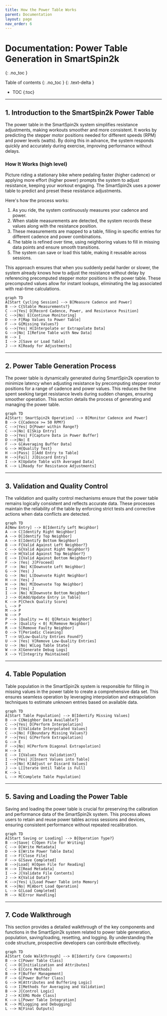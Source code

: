 ```yaml
---
title: How the Power Table Works
parent: Documentation
layout: page
nav_order: 6
---
```

# Documentation: Power Table Generation in SmartSpin2k
{: .no_toc }

Table of contents
{: .no_toc }
{: .text-delta }
- TOC
{:toc}
---

## 1. Introduction to the SmartSpin2k Power Table
  
The power table in the SmartSpin2k system simplifies resistance adjustments, making workouts smoother and more consistent. It works by predicting the stepper motor positions needed for different speeds (RPM) and power levels (watts). By doing this in advance, the system responds quickly and accurately during exercise, improving performance without delays.

### How It Works (high level)
  
Picture riding a stationary bike where pedaling faster (higher cadence) or applying more effort (higher power) prompts the system to adjust resistance, keeping your workout engaging. The SmartSpin2k uses a power table to predict and preset these resistance adjustments.  
  
Here's how the process works:  
  
1. As you ride, the system continuously measures your cadence and power.
2. When stable measurements are detected, the system records these values along with the resistance position.
3. These measurements are mapped to a table, filling in specific entries for different cadence and power combinations.
4. The table is refined over time, using neighboring values to fill in missing data points and ensure smooth transitions.
5. The system can save or load this table, making it reusable across sessions.  
  
This approach ensures that when you suddenly pedal harder or slower, the system already knows how to adjust the resistance without delay by referencing precomputed stepper motor positions in the power table. These precomputed values allow for instant lookups, eliminating the lag associated with real-time calculations.

```mermaid
graph TD
A[Start Cycling Session] --> B[Measure Cadence and Power]
B --> C{Stable Measurements?}
C -->|Yes| D[Record Cadence, Power, and Resistance Position]
C -->|No| E[Continue Monitoring]
D --> F[Map Values to Power Table]
F --> G{Missing Values?}
G -->|Yes| H[Interpolate or Extrapolate Data]
G -->|No| I[Refine Table with New Data]
H --> I
I --> J[Save or Load Table]
J --> K[Ready for Adjustments]
```

---

## 2. Power Table Generation Process
  
The power table is dynamically generated during SmartSpin2k operation to minimize latency when adjusting resistance by precomputing stepper motor positions for a range of cadence and power values. This reduces the time spent seeking target resistance levels during sudden changes, ensuring smoother operation. This section details the process of generating and managing the power table.  
  
```mermaid
graph TD
A[Start: SmartSpin2k Operation] --> B[Monitor Cadence and Power]
B --> C{Cadence >= 50 RPM?}
C -->|Yes| D{Power within Range?}
C -->|No| E[Skip Entry]
D -->|Yes| F[Capture Data in Power Buffer]
D -->|No| E
F --> G[Averaging Buffer Data]
G --> H{Quality Test}
H -->|Pass| I[Add Entry to Table]
H -->|Fail| J[Discard Entry]
I --> K[Update Table with Averaged Data]
K --> L[Ready for Resistance Adjustments]
```
  
---

## 3. Validation and Quality Control
  
The validation and quality control mechanisms ensure that the power table remains logically consistent and reflects accurate data. These processes maintain the reliability of the table by enforcing strict tests and corrective actions when data conflicts are detected.  

```mermaid
graph TD
A[New Entry] --> B[Identify Left Neighbor]
A --> C[Identify Right Neighbor]
A --> D[Identify Top Neighbor]
A --> E[Identify Bottom Neighbor]
B --> F{Valid Against Left Neighbor?}
C --> G{Valid Against Right Neighbor?}
D --> H{Valid Against Top Neighbor?}
E --> I{Valid Against Bottom Neighbor?}
F --> |Yes| J[Proceed]
F --> |No| K[Downvote Left Neighbor]
G --> |Yes| J
G --> |No| L[Downvote Right Neighbor]
H --> |Yes| J
H --> |No| M[Downvote Top Neighbor]
I --> |Yes| J
I --> |No| N[Downvote Bottom Neighbor]
J --> O[Add/Update Entry in Table]
K --> P[Check Quality Score]
L --> P
M --> P
N --> P
P --> |Quality >= 0| Q[Retain Neighbor]
P --> |Quality < 0| R[Remove Neighbor]
R --> S[Remove Faulty Neighbor]
O --> T[Periodic Cleaning]
T --> U{Low-Quality Entries Found?}
U --> |Yes| V[Remove Low-Quality Entries]
U --> |No| W[Log Table State]
W --> X[Generate Debug Logs]
X --> Y[Integrity Maintained]
```

---

## 4. Table Population
  
Table population in the SmartSpin2k system is responsible for filling in missing values in the power table to create a comprehensive data set. This ensures seamless operation by leveraging interpolation and extrapolation techniques to estimate unknown entries based on available data.  
  
```mermaid
graph TD
A[Start Table Population] --> B[Identify Missing Values]
B --> C{Neighbor Data Available?}
C -->|Yes| D[Perform Interpolation]
D --> E[Validate Interpolated Values]
C -->|No| F{Boundary Missing Values?}
F -->|Yes| G[Perform Extrapolation]
G --> E
F -->|No| H[Perform Diagonal Extrapolation]
H --> E
E --> I{Values Pass Validation?}
I -->|Yes| J[Insert Values into Table]
I -->|No| K[Adjust or Discard Values]
J --> L[Iterate Until Table is Full]
K --> L
L --> M[Complete Table Population]
```
	    
---

## 5. Saving and Loading the Power Table
  
Saving and loading the power table is crucial for preserving the calibration and performance data of the SmartSpin2k system. This process allows users to retain and reuse power tables across sessions and devices, ensuring consistent performance without repeated recalibration.  
  
```mermaid
graph TD
A[Start Saving or Loading] --> B{Operation Type?}
B -->|Save| C[Open File for Writing]
C --> D[Write Metadata]
D --> E[Write Power Table Data]
E --> F[Close File]
F --> G[Save Completed]
B -->|Load| H[Open File for Reading]
H --> I[Read Metadata]
I --> J[Validate File Contents]
J --> K{Valid Data?}
K -->|Yes| L[Load Power Table into Memory]
K -->|No| M[Abort Load Operation]
L --> G[Load Completed]
M --> N[Error Handling]
```
  
---
## 7. Code Walkthrough
  
This section provides a detailed walkthrough of the key components and functions in the SmartSpin2k system related to power table generation, population, saving/loading, resetting, and logging. By understanding the code structure, prospective developers can contribute effectively.  
  
```mermaid
graph TD
A[Start Code Walkthrough] --> B[Identify Core Components]
B --> C[Power Table Class]
C --> D[Initialization and Attributes]
C --> E[Core Methods]
B --> F[Buffer Management]
F --> G[Power Buffer Class]
G --> H[Attributes and Buffering Logic]
G --> I[Methods for Averaging and Validation]
B --> J[Control Logic]
J --> K[ERG Mode Class]
K --> L[Power Table Integration]
K --> M[Logging and Debugging]
L --> N[Final Outputs]
```